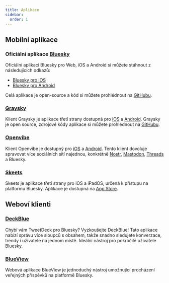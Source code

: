 ```yaml
---
title: Aplikace
sidebar:
  order: 1
---
```


## Mobilní aplikace

### Oficiální aplikace [Bluesky](https://bsky.app)

Oficiální aplikaci Bluesky pro Web, iOS a Android si můžete stáhnout z
následujících odkazů:

- [Bluesky pro iOS](https://apps.apple.com/us/app/bluesky-social/id6444370199)
- [Bluesky pro Android](https://play.google.com/store/apps/details?id=xyz.blueskyweb.app)

Celá aplikace je open-source a kód si můžete prohlédnout na
[GitHubu](https://github.com/bluesky-social/social-app).

### [Graysky](https://graysky.app)

Klient Graysky je aplikace třetí strany dostupná pro
[iOS](https://apps.apple.com/gb/app/graysky-a-bluesky-client/id6448234181) a
[Android](https://play.google.com/store/apps/details?id=dev.mozzius.graysky&hl=cs).
Graysky je open source, zdrojové kódy aplikace si můžete prohlédnout na
[GitHubu](https://github.com/mozzius/graysky).

### [Openvibe](https://openvibe.social)

Klient Openvibe je dostupný pro
[iOS](https://apps.apple.com/cz/app/openvibe-mastodon-bluesky/id1666230916) a
[Android](https://play.google.com/store/apps/details?id=com.plebstr.client).
Tento klient dovoluje spravovat více sociálních sítí najednou, konkrétně
[Nostr](https://nostr.com/), [Mastodon](https://joinmastodon.org),
[Threads](https://www.threads.net/) a Bluesky.

### [Skeets](https://www.skeetsapp.com)

Skeets je aplikace třetí strany pro iOS a iPadOS, určená k přístupu na platformu
Bluesky. Aplikace je dostupná na
[App Store](https://apps.apple.com/us/app/skeets-for-bluesky/id6466340923).

## Weboví klienti

### [DeckBlue](https://deck.blue/)

Chybí vám TweetDeck pro Bluesky? Vyzkoušejte DeckBlue!
Tato aplikace nabízí správu více sloupců s obsahem, takže snadno sledujete konverzace,
trendy i uživatele na jednom místě. Ideální nástroj pro pokročilé uživatele Bluesky.

### [BlueView](https://blueview.app)

Webová aplikace BlueView je jednoduchý nástroj umožnující procházení veřejných
příspěvků na platformě Bluesky.
